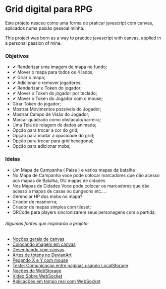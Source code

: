 # Grid digital para RPG
Este projeto nasceu como uma forma de praticar javascript com canvas, aplicados numa paixão pessoal minha.

This project was born as a way to practice javascript with canvas, applied in a personal passion of mine.

### Objetivos
- ✔ Renderizar uma imagem de mapa no fundo;
- ✔ Mover o mapa para todos os 4 lados;
- ✔ Girar o mapa;
- ✔ Adicionar e remover jogadores;
- ✔ Renderizar o Token do jogador;
- ✔ Mover o Token do jogador por teclado;
- ✔ Mover o Token do Jogador com o mouse;
- Girar Token do jogador;
- Mostrar Movimentos possiveis do Jogador;
- Mostrar Campo de Visão do Jogador;
- Marcar quadrado como obstaculo/barreira;
- Uma Tela de rolagem de dados animada;
- Opção para trocar a cor do grid;
- Opção para mudar a opacidade do grid;
- Opção para trocar para grid hexagonal;
- Opção para adicionar mobs;

### Ideias
- Um Mapa de Campanha ( Paise ) e varios mapas de batalha
- No Mapa de Campanha voce pode colocar marcadores que dão acesso aos mapas de Batalha, OU mapas de cidades
- Nos Mapas de Cidades Voce pode colocar os marcadores que dão acesso a mapas de casas ou dungeons etc....
- Gerenciar HP dos mobs no mapa?
- Criador de masmorra;
- Criador de mapas simples com tileset;
- QRCode para players sincronizarem seus personagens com a partida;

###### Algumas fontes que inspirarão o projeto:
 - [Noções gerais de canvas](https://diveintohtml5.com.br/canvas.html)
 - [Colocando imagem em canvas](https://stackoverflow.com/questions/14012768/html5-canvas-background-image)
 - [Desenhando com canvas](https://developer.mozilla.org/pt-BR/docs/Web/API/Canvas_API/Tutorial/Drawing_shapes)
 - [Artes de totens no DevianArt](https://www.deviantart.com/ktechnicolour/art/Kian-Roll-20-Token-545614962)
 - [Pegando X e Y com mouse](https://pt.stackoverflow.com/questions/300375/como-obter-x-e-y-do-clique-em-canvas)
 - [Teste: Comunicaçao entre paginas usando LocalStorage](https://pt.stackoverflow.com/questions/83866/comunica%C3%A7%C3%A3o-entre-p%C3%A1ginas-via-javascript)
 - [Noções de WebStorage](https://developer.mozilla.org/pt-BR/docs/Web/API/Web_Storage_API/Using_the_Web_Storage_API)
 - [Video Sobre WebSocket](https://www.youtube.com/watch?v=zDfM0KQ5V8o)
 - [Aplicações em tempo real com WebSocket](https://www.treinaweb.com.br/blog/aplicacoes-em-tempo-real-com-php-usando-websockets/)
